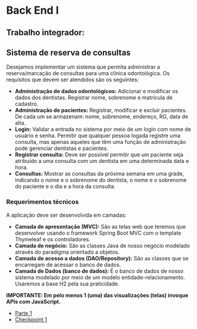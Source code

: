 # Back End I

## Trabalho integrador:

## Sistema de reserva de consultas

Desejamos implementar um sistema que permita administrar a reserva/marcação de consultas para uma clínica odontológica. Os requisitos que devem ser atendidos são os seguintes:

* **Administração de dados odontológicos:** Adicionar e modificar os dados dos dentistas. Registrar nome, sobrenome e matrícula de cadastro.
* **Administração de pacientes:** Registrar, modificar e excluir pacientes. De cada um se armazenam: nome, sobrenome, endereço, RG, data de alta.
* **Login:**  Validar a entrada no sistema por meio de um login com nome de usuário e senha. Permitir que qualquer pessoa logada registre uma consulta, mas apenas aqueles que têm uma função de administração pode gerenciar dentistas e pacientes.
* **Registrar consulta:** Deve ser possível permitir que um paciente seja atribuído a uma consulta com um dentista em uma determinada data e hora.
* **Consultas:** Mostrar as consultas da próxima semana em uma grade, indicando o nome e o sobrenome do dentista, o nome e o sobrenome do paciente e o dia e a hora da consulta.

### Requerimentos técnicos

A aplicação deve ser desenvolvida em camadas:

* **Camada de apresentação (MVC):** São as telas web que teremos que desenvolver usando o framework Spring Boot MVC com o template Thymeleaf e os controladores.
* **Camada de negócio:** São as classes Java de nosso negócio modelado através do paradigma orientado a objetos.
* **Camada de acesso a dados (DAO/Repository):** São as classes que se encarregam de acessar o banco de dados.
* **Camada de Dados (banco de dados):** É o banco de dados de nosso sistema modelado por meio de um modelo entidade-relacionamento. Usaremos a base H2 pela sua praticidade.

**IMPORTANTE: Em pelo menos 1 (uma) das visualizações (telas) invoque APIs com JavaScript.**

* [Parte 1](./src/main/resources/parte1.md)
* [Checkpoint 1](./src/main/resources/checkpoint1.md)